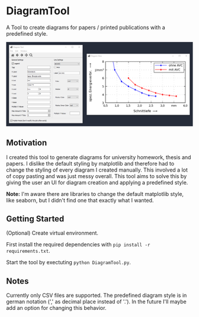 # DiagramTool

A Tool to create diagrams for papers / printed publications with a predefined style.

![Screenshot](assets/images/Screenshot.png)

## Motivation
I created this tool to generate diagrams for university homework, thesis and papers. I dislike the default styling by matplotlib and therefore had to change the styling of every diagram I created manually. This involved a lot of copy pasting and was just messy overall. This tool aims to solve this by giving the user an UI for diagram creation and applying a predefined style.

**Note:**
I'm aware there are libraries to change the default matplotlib style, like seaborn, but I didn't find one that exactly what I wanted.

## Getting Started

(Optional) Create virtual environment.

First install the required dependencies with `pip install -r requirements.txt`.

Start the tool by exectuting `python DiagramTool.py`.

## Notes

Currently only CSV files are supported. The predefined diagram style is in german notation (',' as decimal place instead of '.'). In the future I'll maybe add an option for changing this behavior.